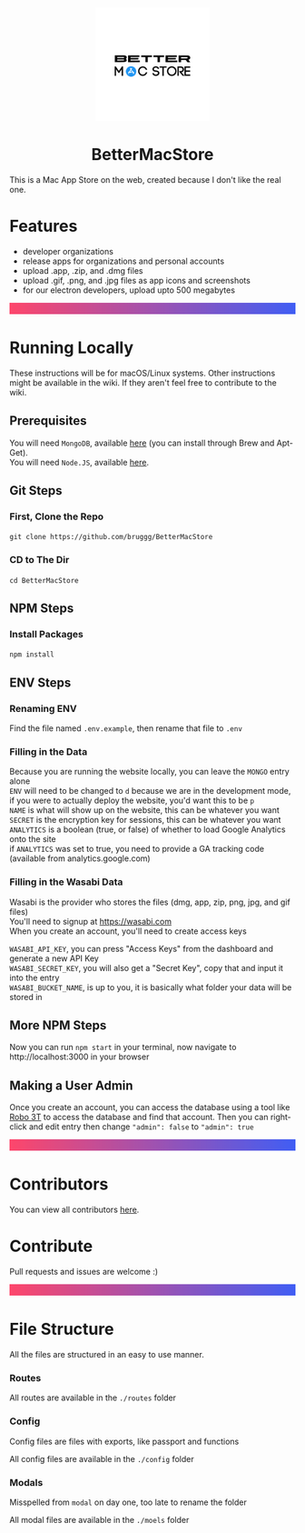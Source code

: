 <p align="center">
    <img src="/public/img/logo/transparent.svg" width="200px">

<h1 align="center">BetterMacStore</h1>
</p>

This is a Mac App Store on the web, created because I don't like the real one.

# Features

* developer organizations
* release apps for organizations and personal accounts
* upload .app, .zip, and .dmg files
* upload .gif, .png, and .jpg files as app icons and screenshots
* for our electron developers, upload upto 500 megabytes

<img src="/public/img/divider.png" height="20px" width="100%">

# Running Locally
These instructions will be for macOS/Linux systems. Other instructions might be available in the wiki. If they aren't feel free to contribute to the wiki.

## Prerequisites
You will need `MongoDB`, available [here](https://mongodb.com) (you can install through Brew and Apt-Get). <br>
You will need `Node.JS`, available [here](https://nodejs.org). 

## Git Steps
### First, Clone the Repo
`git clone https://github.com/bruggg/BetterMacStore`

### CD to The Dir
`cd BetterMacStore`

## NPM Steps
### Install Packages
`npm install`

## ENV Steps
### Renaming ENV
Find the file named `.env.example`, then rename that file to `.env`

### Filling in the Data
Because you are running the website locally, you can leave the `MONGO` entry alone<br>
`ENV` will need to be changed to `d` because we are in the development mode, if you were to actually deploy the website, you'd want this to be `p`<br>
`NAME` is what will show up on the website, this can be whatever you want<br>
`SECRET` is the encryption key for sessions, this can be whatever you want<br>
`ANALYTICS` is a boolean (true, or false) of whether to load Google Analytics onto the site<br>
if `ANALYTICS` was set to true, you need to provide a GA tracking code (available from analytics.google.com)<br>


### Filling in the Wasabi Data
Wasabi is the provider who stores the files (dmg, app, zip, png, jpg, and gif files)<br>
You'll need to signup at https://wasabi.com<br>
When you create an account, you'll need to create access keys<br>

`WASABI_API_KEY`, you can press "Access Keys" from the dashboard and generate a new API Key<br>
`WASABI_SECRET_KEY`, you will also get a "Secret Key", copy that and input it into the entry<br>
`WASABI_BUCKET_NAME`, is up to you, it is basically what folder your data will be stored in

## More NPM Steps
Now you can run `npm start` in your terminal, now navigate to http://localhost:3000 in your browser<br>

## Making a User Admin
Once you create an account, you can access the database using a tool like [Robo 3T](https://robomongo.org) to access the database and find that account. Then you can right-click and edit entry then change `"admin": false` to `"admin": true`

<img src="/public/img/divider.png" height="20px" width="100%">

# Contributors
You can view all contributors [here](https://github.com/bruggg/BetterMacStore/graphs/contributors).

# Contribute
Pull requests and issues are welcome :)

<img src="/public/img/divider.png" height="20px" width="100%">

# File Structure
All the files are structured in an easy to use manner.

### Routes
All routes are available in the `./routes` folder

### Config
Config files are files with exports, like passport and functions

All config files are available in the `./config` folder

### Modals
Misspelled from `modal` on day one, too late to rename the folder

All modal files are available in the `./moels` folder